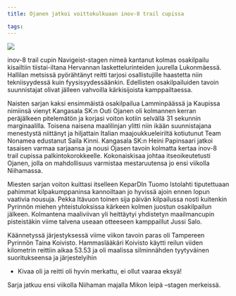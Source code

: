 ```yaml
---
title: Ojanen jatkoi voittokulkuaan inov-8 trail cupissa

tags:
---
```


[![](https://farm6.staticflickr.com/5485/14044913957_5eb70c5b1b_b_d.jpg)](https://www.flickr.com/photos/jarkko/14044913957/)

inov-8 trail cupin Navigeist-stagen nimeä kantanut kolmas osakilpailu kisailtiin tiistai-iltana Hervannan laskettelurinteiden juurella Lukonmäessä. Hallilan metsissä pyörähtänyt reitti tarjosi osallistujille haastetta niin tekniisyydessä kuin fyysisyydessäänkin. Edellisten osakilpailuiden tavoin suunnistajat olivat jälleen vahvoilla kärkisijoista kamppailtaessa.

Naisten sarjan kaksi ensimmäistä osakilpailua Lamminpäässä ja Kaupissa nimiinsä vienyt Kangasala SK:n Outi Ojanen oli kolmannen kerran peräjälkeen pitelemätön ja korjasi voiton kotiin selvällä 31 sekunnin marginaalilla. Toisena naisena maalilinjan ylitti niin ikään suunnistajana menestystä niittänyt ja hiljattain Italian maajoukkueleiriltä kotiutunut Team Nonamea edustanut Saila Kinni. Kangasala SK:n Heini Papinsaari jatkoi tasaisen varmaa sarjaansa ja nousi Ojasen tavoin kolmatta kertaa inov-8 trail cupissa palkintokorokkeelle. Kokonaiskisaa johtaa itseoikeutetusti Ojanen, jolla on mahdollisuus varmistaa mestaruutensa jo ensi viikolla Niihamassa.

Miesten sarjan voiton kuittasi itselleen KeparDIn Tuomo Istolahti tiputettuaan pahimmat kilpakumppaninsa kannoiltaan jo hyvissä ajoin ennen lopun vaativia nousuja. Pekka Itävuon toinen sija päivän kilpailussa nosti kuitenkin Pyrinnön miehen yhteistuloksissa kärkeen kolmen juostun osakilpailun jälkeen. Kolmantena maaliviivan yli heittäytyi yhdistetyn maailmancupin pisteistäkin viime talvena useaan otteeseen kamppaillut Jussi Salo.

Käännetyssä järjestyksessä viime viikon tavoin paras oli Tampereen Pyrinnön Taina Koivisto. Hammaslääkäri Koivisto käytti reilun viiden kilometrin reittiin aikaa 53.53 ja oli maalissa silminnähden tyytyväinen suoritukseensa ja järjestelyihin

- Kivaa oli ja reitti oli hyvin merkattu, ei ollut vaaraa eksyä!

Sarja jatkuu ensi viikolla Niihaman majalla Mikon leipä –stagen merkeissä.

